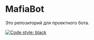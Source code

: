 # MafiaBot
Это репозиторий для проектного бота.

[![Code style: black](https://img.shields.io/badge/code%20style-black-000000.svg)](https://github.com/psf/black)
